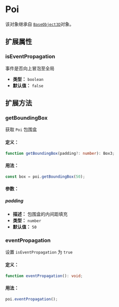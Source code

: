 # Poi

该对象继承自 [`BaseObject3D`](./BaseObject3D.html)对象。

## 扩展属性

### isEventPropagation

事件是否向上冒泡至全局

- **类型：** `boolean`
- **默认值：** `false`

## 扩展方法

### getBoundingBox

获取 `Poi` 包围盒

#### 定义：

```ts
function getBoundingBox(padding?: number): Box3;
```

#### 用法：

```js
const box = poi.getBoundingBox(50);
```

#### 参数：

##### padding

- **描述：** 包围盒的内间距填充
- **类型：** `number`
- **默认值：** `50`

### eventPropagation

设置 `isEventPropagation` 为 `true`

#### 定义：

```ts
function eventPropagation(): void;
```

#### 用法：

```js
poi.eventPropagation();
```

